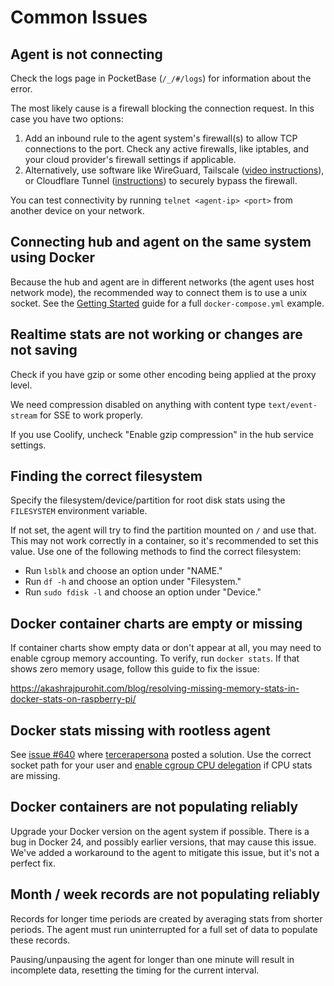 # Common Issues

## Agent is not connecting

Check the logs page in PocketBase (`/_/#/logs`) for information about the error.

The most likely cause is a firewall blocking the connection request. In this case you have two options:

1. Add an inbound rule to the agent system's firewall(s) to allow TCP connections to the port. Check any active firewalls, like iptables, and your cloud provider's firewall settings if applicable.
2. Alternatively, use software like WireGuard, Tailscale ([video instructions](https://www.youtube.com/watch?v=O_9wT-5LoHM)), or Cloudflare Tunnel ([instructions](https://github.com/henrygd/beszel/discussions/250)) to securely bypass the firewall.

You can test connectivity by running `telnet <agent-ip> <port>` from another device on your network.

## Connecting hub and agent on the same system using Docker

Because the hub and agent are in different networks (the agent uses host network mode), the recommended way to connect them is to use a unix socket. See the [Getting Started](./getting-started.md) guide for a full `docker-compose.yml` example.

## Realtime stats are not working or changes are not saving

Check if you have gzip or some other encoding being applied at the proxy level.

We need compression disabled on anything with content type `text/event-stream` for SSE to work properly.

If you use Coolify, uncheck "Enable gzip compression" in the hub service settings.

## Finding the correct filesystem

Specify the filesystem/device/partition for root disk stats using the `FILESYSTEM` environment variable.

If not set, the agent will try to find the partition mounted on `/` and use that. This may not work correctly in a container, so it's recommended to set this value. Use one of the following methods to find the correct filesystem:

- Run `lsblk` and choose an option under "NAME."
- Run `df -h` and choose an option under "Filesystem."
- Run `sudo fdisk -l` and choose an option under "Device."

## Docker container charts are empty or missing

If container charts show empty data or don't appear at all, you may need to enable cgroup memory accounting. To verify, run `docker stats`. If that shows zero memory usage, follow this guide to fix the issue:

<https://akashrajpurohit.com/blog/resolving-missing-memory-stats-in-docker-stats-on-raspberry-pi/>

## Docker stats missing with rootless agent

See [issue #640](https://github.com/henrygd/beszel/issues/640) where [tercerapersona](https://github.com/tercerapersona) posted a solution. Use the correct socket path for your user and [enable cgroup CPU delegation](https://rootlesscontaine.rs/getting-started/common/cgroup2/#enabling-cpu-cpuset-and-io-delegation) if CPU stats are missing.

## Docker containers are not populating reliably

Upgrade your Docker version on the agent system if possible. There is a bug in Docker 24, and possibly earlier versions, that may cause this issue. We've added a workaround to the agent to mitigate this issue, but it's not a perfect fix.

## Month / week records are not populating reliably

Records for longer time periods are created by averaging stats from shorter periods. The agent must run uninterrupted for a full set of data to populate these records.

Pausing/unpausing the agent for longer than one minute will result in incomplete data, resetting the timing for the current interval.
